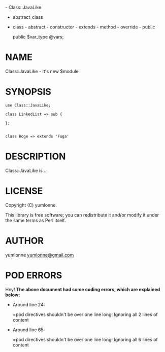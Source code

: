\- Class::JavaLike
  - abstract\_class
  - class
\- abstract
\- constructor
\- extends
\- method
\- override
\- public

    public $var_type @vars;

# NAME

Class::JavaLike - It's new $module

# SYNOPSIS

    use Class::JavaLike;

    class LinkedList => sub {

    };


    class Hoge => extends 'Fuga'

# DESCRIPTION

Class::JavaLike is ...

# LICENSE

Copyright (C) yumlonne.

This library is free software; you can redistribute it and/or modify
it under the same terms as Perl itself.

# AUTHOR

yumlonne <yumlonne@gmail.com>

# POD ERRORS

Hey! **The above document had some coding errors, which are explained below:**

- Around line 24:

    &#x3d;pod directives shouldn't be over one line long!  Ignoring all 2 lines of content

- Around line 65:

    &#x3d;pod directives shouldn't be over one line long!  Ignoring all 6 lines of content
